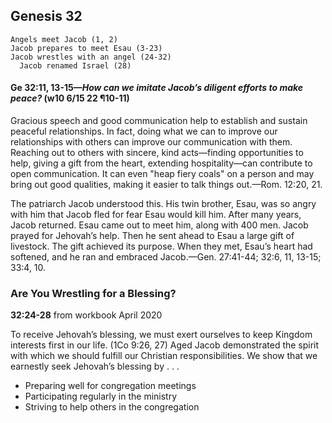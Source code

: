 ## Genesis 32

```
Angels meet Jacob (1, 2)
Jacob prepares to meet Esau (3-23)
Jacob wrestles with an angel (24-32)
  Jacob renamed Israel (28)
```

#### Ge 32:11, 13-15​—*How can we imitate Jacob’s diligent efforts to make peace?* (w10 6/15 22 ¶10-11)

Gracious speech and good communication help to establish and sustain peaceful relationships. In fact, doing what we can to improve our relationships with others can improve our communication with them. Reaching out to others with sincere, kind acts​—finding opportunities to help, giving a gift from the heart, extending hospitality—​can contribute to open communication. It can even "heap fiery coals" on a person and may bring out good qualities, making it easier to talk things out.​—Rom. 12:20, 21.

The patriarch Jacob understood this. His twin brother, Esau, was so angry with him that Jacob fled for fear Esau would kill him. After many years, Jacob returned. Esau came out to meet him, along with 400 men. Jacob prayed for Jehovah’s help. Then he sent ahead to Esau a large gift of livestock. The gift achieved its purpose. When they met, Esau’s heart had softened, and he ran and embraced Jacob.​—Gen. 27:41-44; 32:6, 11, 13-15; 33:4, 10.

### Are You Wrestling for a Blessing?

**32:24-28** from workbook April 2020 

To receive Jehovah’s blessing, we must exert ourselves to keep Kingdom interests first in our life. (1Co 9:26, 27) Aged Jacob demonstrated the spirit with which we should fulfill our Christian responsibilities. We show that we earnestly seek Jehovah’s blessing by . . .

- Preparing well for congregation meetings
- Participating regularly in the ministry
- Striving to help others in the congregation
